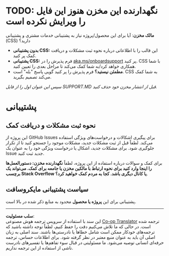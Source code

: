 <!--
CO_OP_TRANSLATOR_METADATA:
{
  "original_hash": "16623b0983ccd9d0cd0680b9604e9cf4",
  "translation_date": "2025-10-21T17:33:54+00:00",
  "source_file": "SUPPORT.md",
  "language_code": "fa"
}
-->
# TODO: نگهدارنده این مخزن هنوز این فایل را ویرایش نکرده است

**مالک مخزن**: آیا برای این محصول/پروژه نیاز به پشتیبانی خدمات مشتری و پشتیبانی (CSS) دارید؟

- **بدون پشتیبانی CSS:** این قالب را با اطلاعاتی درباره نحوه ثبت مشکلات و دریافت کمک پر کنید.
- **پشتیبانی CSS:** فرم پذیرش را در [aka.ms/onboardsupport](https://aka.ms/onboardsupport) پر کنید. CSS با شما همکاری خواهد کرد/به شما کمک می‌کند تا مراحل بعدی را تعیین کنید.
- **مطمئن نیستید؟** فرم پذیرش را پر کنید گویی پاسخ "بله" است. CSS به شما کمک می‌کند تصمیم بگیرید.

*سپس این عنوان اول را از فایل SUPPORT.MD قبل از انتشار مخزن خود حذف کنید.*
<!-- markdownlint-disable-next-line MD025 - Justification: Standard Microsoft Template -->
# پشتیبانی

## نحوه ثبت مشکلات و دریافت کمک  

این پروژه از GitHub Issues برای پیگیری اشکالات و درخواست‌های ویژگی استفاده می‌کند. لطفاً قبل از ثبت مشکلات جدید، مشکلات موجود را جستجو کنید تا از تکرار جلوگیری شود. برای مشکلات جدید، اشکال یا درخواست ویژگی خود را به عنوان یک Issue جدید ثبت کنید.

برای کمک و سوالات درباره استفاده از این پروژه، لطفاً **نگهدارنده مخزن: دستورالعمل‌ها را اینجا وارد کنید
برای نحوه ارتباط با مالکین مخزن یا جامعه برای کمک. می‌تواند یک برچسب Stack Overflow یا کانال دیگری باشد. کجا به مردم کمک خواهید کرد؟**.

## سیاست پشتیبانی مایکروسافت  

پشتیبانی برای این **پروژه یا محصول** محدود به منابع ذکر شده در بالا است.

---

**سلب مسئولیت**:  
این سند با استفاده از سرویس ترجمه هوش مصنوعی [Co-op Translator](https://github.com/Azure/co-op-translator) ترجمه شده است. در حالی که ما تلاش می‌کنیم دقت را حفظ کنیم، لطفاً توجه داشته باشید که ترجمه‌های خودکار ممکن است شامل خطاها یا نادرستی‌ها باشند. سند اصلی به زبان اصلی آن باید به عنوان منبع معتبر در نظر گرفته شود. برای اطلاعات حساس، ترجمه حرفه‌ای انسانی توصیه می‌شود. ما مسئولیتی در قبال سوء تفاهم‌ها یا تفسیرهای نادرست ناشی از استفاده از این ترجمه نداریم.